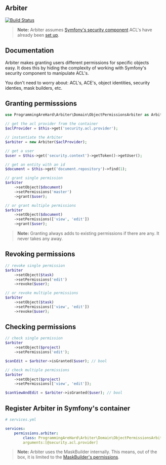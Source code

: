 ## Arbiter

[![Build Status](https://travis-ci.org/dadamssg/arbiter.svg?branch=master)](https://travis-ci.org/dadamssg/Arbiter)

> **Note:** Arbiter assumes [Symfony's security component](https://packagist.org/packages/symfony/security) ACL's have already been [set up](http://symfony.com/doc/current/cookbook/security/acl.html).

## Documentation

Arbiter makes granting users different permissions for specific objects easy. It does this by hiding the complexity of working with Symfony's security component to manipulate ACL's.

You don't need to worry about: ACL's, ACE's, object identities, security identies, mask builders, etc. 

## Granting permisssions

```php
use ProgrammingAreHard\Arbiter\Domain\ObjectPermissionsArbiter as Arbiter;

// get the acl provider from the container
$aclProvider = $this->get('security.acl.provider');

// instantiate the Arbiter
$arbiter = new Arbiter($aclProvider);

// get a user
$user = $this->get('security.context')->getToken()->getUser();

// get an entity with an id
$document = $this->get('document.repository')->find(1);

// grant single permission
$arbiter
    ->setObject($document)
    ->setPermissions('master')
    ->grant($user);

// or grant multiple permissions
$arbiter
    ->setObject($document)
    ->setPermissions(['view', 'edit'])
    ->grant($user);
```

> **Note:** Granting always adds to existing permissions if there are any. It never takes any away.

## Revoking permissions

```php
// revoke single permission
$arbiter
    ->setObject($task)
    ->setPermissions('edit')
    ->revoke($user);

// or revoke multiple permissions
$arbiter
    ->setObject($task)
    ->setPermissions(['view', 'edit'])
    ->revoke($user);
```

## Checking permissions

```php
// check single permission
$arbiter
    ->setObject($project)
    ->setPermissions('edit');

$canEdit = $arbiter->isGranted($user); // bool

// check multiple permissions
$arbiter
    ->setObject($project)
    ->setPermissions(['view', 'edit']);

$canViewAndEdit = $arbiter->isGranted($user); // bool
```

## Register Arbiter in Symfony's container

```yml
# services.yml

services:
    permissions.arbiter:
        class: ProgrammingAreHard\Arbiter\Domain\ObjectPermissionsArbiter
        arguments:[@security.acl.provider]
```

> **Note:** Arbiter uses the MaskBuilder internally. This means, out of the box, it is limited to the [MaskBuilder's permissions](https://github.com/symfony/Security/blob/master/Acl/Permission/MaskBuilder.php#L20).